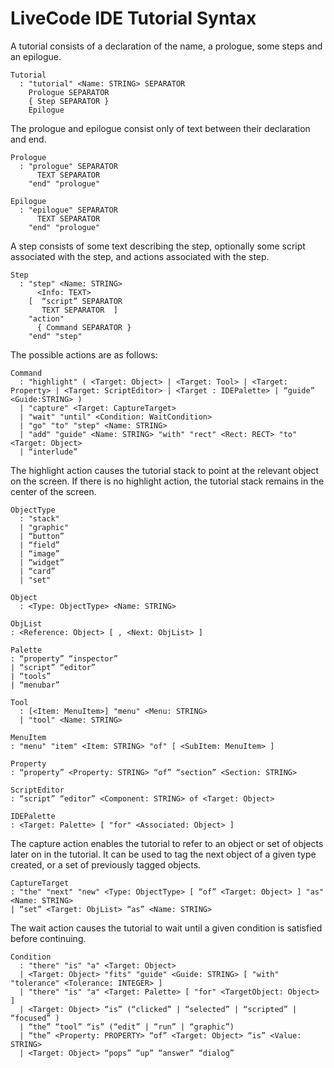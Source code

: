 # LiveCode IDE Tutorial Syntax
A tutorial consists of a declaration of the name, a prologue, some steps
and an epilogue.

	Tutorial
	  : "tutorial" <Name: STRING> SEPARATOR
		Prologue SEPARATOR
		{ Step SEPARATOR }
		Epilogue

The prologue and epilogue consist only of text between their declaration
and end. 

	Prologue
	  : "prologue" SEPARATOR
		  TEXT SEPARATOR
		"end" "prologue"

	Epilogue
	  : "epilogue" SEPARATOR
		  TEXT SEPARATOR
		"end" "prologue"

A step consists of some text describing the step, optionally some script
associated with the step, and actions associated with the step.

	Step
	  : "step" <Name: STRING>
		  <Info: TEXT>
		[  “script” SEPARATOR
		   TEXT SEPARATOR  ]
		"action"
		  { Command SEPARATOR }
		"end" "step"

The possible actions are as follows:

	Command
	  : "highlight" ( <Target: Object> | <Target: Tool> | <Target: Property> | <Target: ScriptEditor> | <Target : IDEPalette> | “guide” <Guide:STRING> )
	  | "capture" <Target: CaptureTarget>
	  | "wait" "until" <Condition: WaitCondition>
	  | "go" "to" "step" <Name: STRING>
	  | "add" "guide" <Name: STRING> "with" "rect" <Rect: RECT> "to" <Target: Object>
	  | “interlude”

The highlight action causes the tutorial stack to point at the relevant
object on the screen. If there is no highlight action, the tutorial stack
remains in the center of the screen.

	ObjectType
	  : "stack"
	  | "graphic"
	  | “button”
	  | “field”
	  | “image”
	  | “widget”
	  | “card”
	  | "set"

	Object
	  : <Type: ObjectType> <Name: STRING>

	ObjList
	: <Reference: Object> [ , <Next: ObjList> ]

	Palette
	: “property” “inspector”
	| “script” “editor”
	| “tools”
	| “menubar”

	Tool
	  : [<Item: MenuItem>] "menu" <Menu: STRING>
	  | "tool" <Name: STRING>

	MenuItem
	: "menu" "item" <Item: STRING> "of" [ <SubItem: MenuItem> ]

	Property
	: “property” <Property: STRING> “of” “section” <Section: STRING>

	ScriptEditor
	: “script” “editor” <Component: STRING> of <Target: Object>

	IDEPalette
	: <Target: Palette> [ "for" <Associated: Object> ]

The capture action enables the tutorial to refer to an object or set of 
objects later on in the tutorial. It can be used to tag the next object 
of a given type created, or a set of previously tagged objects.

	CaptureTarget
	: "the" "next" "new" <Type: ObjectType> [ “of” <Target: Object> ] "as" <Name: STRING>
	| “set” <Target: ObjList> “as” <Name: STRING>

The wait action causes the tutorial to wait until a given condition is 
satisfied before continuing.

	Condition
	  : "there" "is" "a" <Target: Object>
	  | <Target: Object> "fits" "guide" <Guide: STRING> [ "with" "tolerance" <Tolerance: INTEGER> ]
	  | "there" "is" "a" <Target: Palette> [ "for" <TargetObject: Object> ]
	  | <Target: Object> “is” (“clicked” | “selected” | “scripted” | “focused” )
	  | “the” “tool” “is” (“edit” | “run” | “graphic”)
	  | “the” <Property: PROPERTY> “of” <Target: Object> “is” <Value: STRING>
	  | <Target: Object> “pops” “up” “answer” “dialog”
